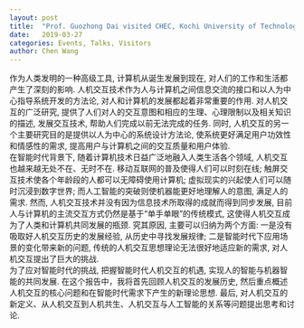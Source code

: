 ```yaml
---
layout: post
title:  "Prof. Guozhong Dai visited CHEC, Kochi University of Technology on March 27, 2019"
date:   2019-03-27
categories: Events, Talks, Visitors
author: Chen Wang
---
```


作为人类发明的一种高级工具, 计算机从诞生发展到现在, 对人们的工作和生活都产生了深刻的影响. 人机交互技术作为人与计算机之间信息交流的接口和以人为中心指导系统开发的方法论, 对人和计算机的发展都起着非常重要的作用. 对人机交互的广泛研究, 提供了人们对人的交互意图和相应的生理、心理限制以及相关知识的描述, 发展交互技术, 帮助人们完成以前无法完成的任务. 同时, 人机交互的另一个主要研究目的是提供以人为中心的系统设计方法论, 使系统更好满足用户功效性和情感性的需求, 提高用户与计算机之间的交互质量和用户体验.  
在智能时代背景下, 随着计算机技术日益广泛地融入人类生活各个领域, 人机交互也越来越无处不在、无时不在. 移动互联网的普及使得人们可以时刻在线; 触屏交互技术使各个年龄段的人都可以无障碍使用计算机; 虚拟现实的兴起使人们可以随时沉浸到数字世界; 而人工智能的突破则使机器能更好地理解人的意图, 满足人的需求. 然而, 人机交互技术并没有因为信息技术所取得的成就而得到同步发展, 目前人与计算机的主流交互方式仍然是基于“单手单眼”的传统模式, 这使得人机交互成为了人类和计算机共同发展的瓶颈. 究其原因, 主要可以归纳为两个方面: 一是没有吸取好人机交互历史的发展经验, 从历史中寻找发展规律; 二是智能时代下应用场景的变化带来新的问题, 传统的人机交互思想理论无法很好地适应新的需求, 对人机交互提出了巨大的挑战.  
为了应对智能时代的挑战, 把握智能时代人机交互的机遇, 实现人的智能与机器智能的共同发展. 在这个报告中，我将首先回顾人机交互的发展历史, 然后重点概述人机交互的核心问题和在智能时代需求下产生的新理论思想. 最后, 对人机交互的新定义、从人机交互到人机共生、人机交互与人工智能的关系等问题提出思考和讨论.



